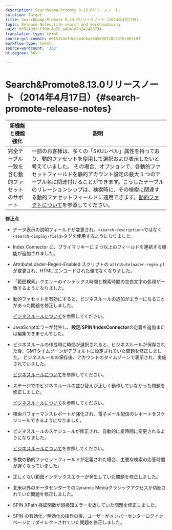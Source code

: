 ```yaml
---
description: Search&amp;Promote 8.13.0リリースノート。
solution: Target
title: Search&amp;Promote 8.13.0リリースノート（2014年4月17日）
topic: Release Notes,Site search and merchandising
uuid: b3524992-ff00-4a7c-a404-078242456734
translation-type: tm+mt
source-git-commit: d015154efdccbb4c6a39a56907c0c337ec065c9f
workflow-type: tm+mt
source-wordcount: '330'
ht-degree: 56%

---
```



# Search&amp;Promote8.13.0リリースノート（2014年4月17日）{#search-promote-release-notes}

| 新機能と機能強化 | 説明 |
|----------------------------------------------|---------------------------------------------------------------------------------------------------------------------------------------------------------------------------------------------------------------------------------------------------------------------------------------------------------------------------------------------------------------------------------------------|
| 完全テーブル一致を含む動的ファセットのサポート | 一部のお客様は、多くの「SKUレベル」属性を持っており、動的ファセットを使用して選択および表示したいと考えていました。 その場合、オプションで、各動的ファセットフィールドを静的アカウント設定の最大 1 つのテーブル名に関連付けることができます。こうしたテーブルのリレーションシップは、検索時に、その検索に関連する動的ファセットフィールドに適用できます。[動的ファクトについて](../c-about-design-menu/c-about-dynamic-facets.md#concept_E65A70C9C2E04804BF24FBE1B3CAD899)を参照してください。 |

**修正点**

* データ表示の説明フィールドが変更され、`<search-description>`ではなく`<search-display-field>`タグを使用するようになりました。
* Index Connector に、プライマリキーに 2 つ以上のフィールドを連結する機能が追加されました。
* AttributeLoader-Regen-Enabled スクリプトの `attributeloader-regen.pl` が変更され、HTML エンコードされた値でなくなりました。
* 「範囲検索」クエリーのインデックス時間と検索時間の空白文字の処理が一致するようになりました。
* 動的ファセットを有効にすると、ビジネスルールの追加がエラーになることがあった問題を修正しました。

   [ビジネスルールについて](../c-about-rules-menu/c-about-business-rules.md#concept_2A93D76216754D3D8412CDEA00BD26BD)を参照してください。

* JavaScriptエラーが発生し、**設定**/**SPIN**/**IndexConnector**&#x200B;の定義を追加または編集できませんでした。
* ビジネスルールの作成時に時間が選択されると、ビジネスルールが保存された後、GMTタイムゾーンがデフォルトに設定されていた問題を修正しました。 ビジネスルールの保存後、アカウントのタイムゾーンで表示され、実施されていました。

   [ビジネスルールについて](../c-about-rules-menu/c-about-business-rules.md#concept_2A93D76216754D3D8412CDEA00BD26BD)を参照してください。

* ステージでのビジネスルールの並び替えが正しく動作していなかった問題を修正しました。

   [ビジネスルールについて](../c-about-rules-menu/c-about-business-rules.md#concept_2A93D76216754D3D8412CDEA00BD26BD)を参照してください。

* 検索パフォーマンスレポートが強化され、電子メール配信のレポートをスケジュールできるようになりました。
* ビジネスルールのスケジュールが修正され、自動的に夏時間に変更されるようになりました。

   [ビジネスルールについて](../c-about-rules-menu/c-about-business-rules.md#concept_2A93D76216754D3D8412CDEA00BD26BD)を参照してください。

* 多数の動的ファセットフィールドが定義された場合、主要な検索の応答時間が遅くなっていました。
* 正しくない範囲インデックスエラーが発生していた問題を修正しました。
* 北米以外のデータセンターでのDynamic Mediaクラシックアクセスが切断されていた問題を修正しました。
* SPIN XPath 検証関数が誤検知エラーを返していた問題を修正しました。

* SPIN の有効化／無効化の操作の後、ユーザーがメンバーセンターログインページにリダイレクトされていた問題を修正しました。

